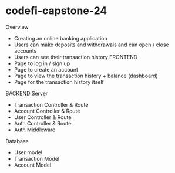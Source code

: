 # codefi-capstone-24

Overview
- Creating an online banking application
- Users can make deposits and withdrawals and can open / close accounts
- Users can see their transaction history
FRONTEND
- Page to log in / sign up
- Page to create an account
- Page to view the transaction history + balance (dashboard)
- Page for the transaction history itself 

BACKEND
Server
- Transaction Controller & Route
- Account Controller & Route
- User Controller & Route
- Auth Controller & Route
- Auth Middleware

Database
- User model
- Transaction Model
- Account Model
